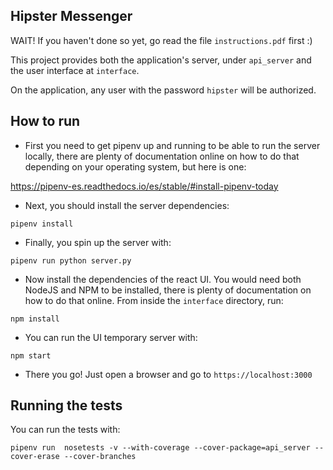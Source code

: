 ## Hipster Messenger ##

WAIT! If you haven't done so yet, go read the file `instructions.pdf` first :)

This project provides both the application's server, under `api_server` and the user interface at `interface`.

On the application, any user with the password `hipster` will be authorized. 

## How to run ##

- First you need to get pipenv up and running to be able to run the server locally, there are plenty
of documentation online on how to do that depending on your operating system, but here is one:

https://pipenv-es.readthedocs.io/es/stable/#install-pipenv-today

- Next, you should install the server dependencies:
```
pipenv install
``` 

- Finally, you spin up the server with:
```
pipenv run python server.py
``` 

- Now install the dependencies of the react UI. You would need both NodeJS and NPM to be installed, 
there is plenty of documentation on how to do that online. From inside the `interface` directory, run:
```
npm install
``` 

- You can run the UI temporary server with:
```
npm start
``` 

- There you go! Just open a browser and go to `https://localhost:3000`

## Running the tests ##

You can run the tests with:
```
pipenv run  nosetests -v --with-coverage --cover-package=api_server --cover-erase --cover-branches
``` 
